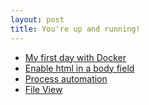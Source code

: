 ```yaml
---
layout: post
title: You're up and running!
---
```


* [My first day with Docker](https://alfonsoterrones.github.io/My-first-day-with-docker/)
* [Enable html in a body field](https://alfonsoterrones.github.io/Enable-html-in-a-body-field/)
* [Process automation](https://alfonsoterrones.github.io/Process-automation/)
* [File View](https://alfonsoterrones.github.io/Renderizar-view/)



